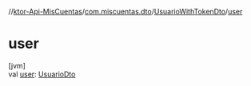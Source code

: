 //[ktor-Api-MisCuentas](../../../index.md)/[com.miscuentas.dto](../index.md)/[UsuarioWithTokenDto](index.md)/[user](user.md)

# user

[jvm]\
val [user](user.md): [UsuarioDto](../-usuario-dto/index.md)
